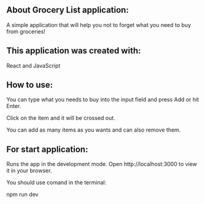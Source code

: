 ## About Grocery List application:
A simple application that will help you not to forget what you need to buy from groceries!

## This application was created with:
React and JavaScript

## How to use:
You can type what you needs to buy into the input field and press Add or hit Enter.

Click on the item and it will be crossed out.

You can add as many items as you wants and can also remove them.

## For start application:
Runs the app in the development mode.
Open http://localhost:3000 to view it in your browser.

You should use comand in the terminal:

npm run dev 
